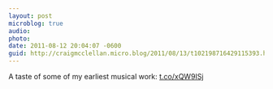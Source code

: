 ```yaml
---
layout: post
microblog: true
audio: 
photo: 
date: 2011-08-12 20:04:07 -0600
guid: http://craigmcclellan.micro.blog/2011/08/13/t102198716429115393.html
---
```

A taste of some of my earliest musical work: [t.co/xQW9ISj](http://t.co/xQW9ISj)
